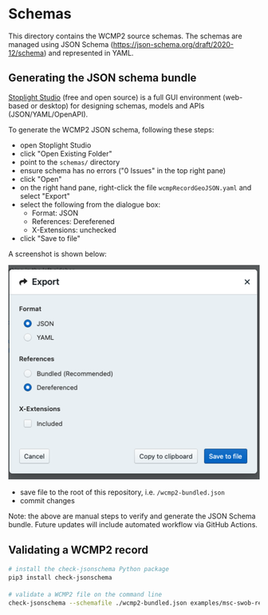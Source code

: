# Schemas

This directory contains the WCMP2 source schemas.  The schemas are managed
using JSON Schema (https://json-schema.org/draft/2020-12/schema) and represented
in YAML.

## Generating the JSON schema bundle

[Stoplight Studio](https://stoplight.io/studio) (free and open source) is a full GUI environment (web-based
or desktop) for designing schemas, models and APIs (JSON/YAML/OpenAPI).

To generate the WCMP2 JSON schema, following these steps:

- open Stoplight Studio
- click "Open Existing Folder"
- point to the `schemas/` directory
- ensure schema has no errors ("0 Issues" in the top right pane)
- click "Open"
- on the right hand pane, right-click the file `wcmpRecordGeoJSON.yaml` and select "Export"
- select the following from the dialogue box:
  - Format: JSON
  - References: Dereferened
  - X-Extensions: unchecked
- click "Save to file"

A screenshot is shown below:

![Stoplight Studio Export](stoplight-studio-export.png "Stoplight Studio Export")

- save file to the root of this repository, i.e. `/wcmp2-bundled.json`
- commit changes

Note: the above are manual steps to verify and generate the JSON Schema bundle.  Future updates will
include automated workflow via GitHub Actions.

## Validating a WCMP2 record

```bash
# install the check-jsonschema Python package
pip3 install check-jsonschema

# validate a WCMP2 file on the command line
check-jsonschema --schemafile ./wcmp2-bundled.json examples/msc-swob-realtime.json
```

